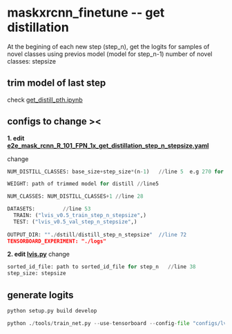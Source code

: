 # maskxrcnn_finetune -- get distillation

At the begining of each new step (step_n), get the logits for samples of novel classes using previos model (model for step_n-1)
number of novel classes: stepsize

## trim model of last step 
check [get_distill_pth.ipynb](get_distill_pth.ipynb)

## configs to change ><
**1. edit [e2e_mask_rcnn_R_101_FPN_1x_get_distillation_step_n_stepsize.yaml](https://github.com/JoyHuYY1412/maskxrcnn_finetune/blob/get_distillation/configs/lvis/e2e_mask_rcnn_R_101_FPN_1x_get_distillation_step1_160.yaml)**

change
```python
NUM_DISTILL_CLASSES: base_size+step_size*(n-1)   //line 5  e.g 270 for step1, 270+160 for step2 when step_size=160, base_size=270

WEIGHT: path of trimmed model for distill //line5

NUM_CLASSES: NUM_DISTILL_CLASSES+1 //line 28

DATASETS:         //line 53
  TRAIN: ("lvis_v0.5_train_step_n_stepsize",)
  TEST: ("lvis_v0.5_val_step_n_stepsize",)
  
OUTPUT_DIR: ""./dstill/distill_step_n_stepsize"  //line 72
TENSORBOARD_EXPERIMENT: "./logs"
```

**2. edit [lvis.py](https://github.com/JoyHuYY1412/maskxrcnn_finetune/blob/get_distillation/maskrcnn_benchmark/data/datasets/lvis.py)**
change
```python
sorted_id_file: path to sorted_id_file for step_n   //line 38
step_size: stepsize 
```


## generate logits

```python
python setup.py build develop

python ./tools/train_net.py --use-tensorboard --config-file "configs/lvis/e2e_mask_rcnn_R_50_FPN_1x_get_distillation_step_n_stepsize.yaml" MODEL.RPN.FPN_POST_NMS_TOP_N_TRAIN 1000
```
